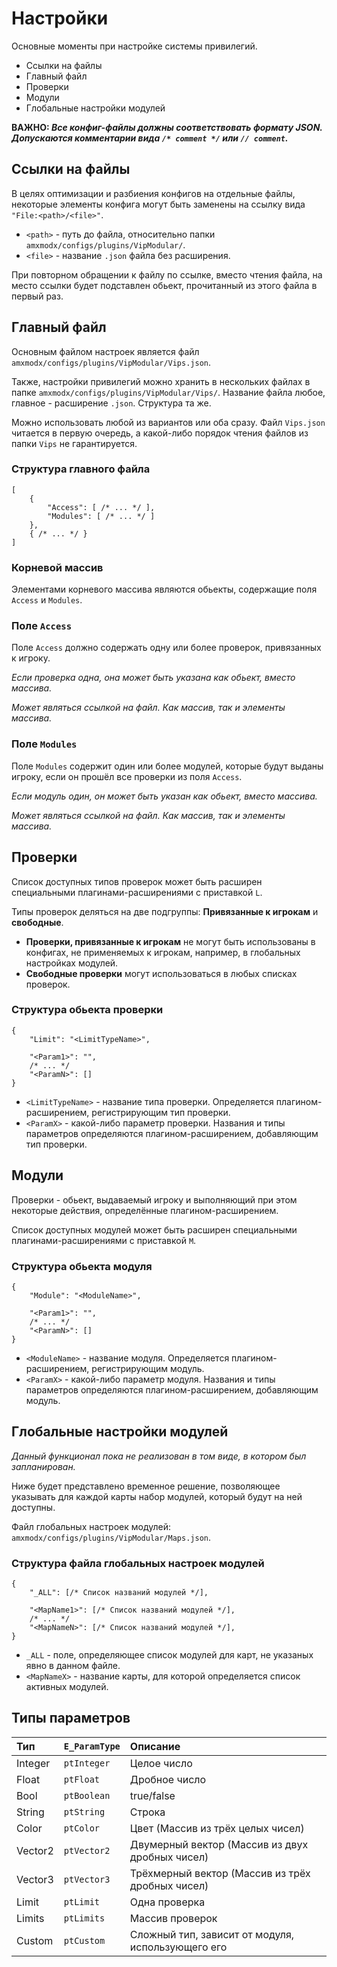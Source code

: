# Настройки

Основные моменты при настройке системы привилегий.

- Ссылки на файлы
- Главный файл
- Проверки
- Модули
- Глобальные настройки модулей

__ВАЖНО: _Все конфиг-файлы должны соответствовать формату JSON. Допускаются комментарии вида `/* comment */` или `// comment`.___

## Ссылки на файлы

В целях оптимизации и разбиения конфигов на отдельные файлы, некоторые элементы конфига могут быть заменены на ссылку вида `"File:<path>/<file>"`.

- `<path>` - путь до файла, относительно папки `amxmodx/configs/plugins/VipModular/`.
- `<file>` - название `.json` файла без расширения.

При повторном обращении к файлу по ссылке, вместо чтения файла, на место ссылки будет подставлен обьект, прочитанный из этого файла в первый раз.

## Главный файл

Основным файлом настроек является файл `amxmodx/configs/plugins/VipModular/Vips.json`.

Также, настройки привилегий можно хранить в нескольких файлах в папке `amxmodx/configs/plugins/VipModular/Vips/`. Название файла любое, главное - расширение `.json`. Структура та же.

Можно использовать любой из вариантов или оба сразу. Файл `Vips.json` читается в первую очередь, а какой-либо порядок чтения файлов из папки `Vips` не гарантируется.

### Структура главного файла

```jsonc
[
    {
        "Access": [ /* ... */ ],
        "Modules": [ /* ... */ ]
    },
    { /* ... */ }
]
```

### Корневой массив

Элементами корневого массива являются обьекты, содержащие поля `Access` и `Modules`.

### Поле `Access`

Поле `Access` должно содержать одну или более проверок, привязанных к игроку.

_Если проверка одна, она может быть указана как обьект, вместо массива._

_Может являться ссылкой на файл. Как массив, так и элементы массива._

### Поле `Modules`

Поле `Modules` содержит один или более модулей, которые будут выданы игроку, если он прошёл все проверки из поля `Access`.

_Если модуль один, он может быть указан как обьект, вместо массива._

_Может являться ссылкой на файл. Как массив, так и элементы массива._

## Проверки

Список доступных типов проверок может быть расширен специальными плагинами-расширениями с приставкой `L`.

Типы проверок деляться на две подгруппы: __Привязанные к игрокам__ и __свободные__.

- __Проверки, привязанные к игрокам__ не могут быть использованы в конфигах, не применяемых к игрокам, например, в глобальных настройках модулей.
- __Свободные проверки__ могут использоваться в любых списках проверок.

### Структура обьекта проверки

```jsonc
{
    "Limit": "<LimitTypeName>",

    "<Param1>": "",
    /* ... */
    "<ParamN>": []
}
```

- `<LimitTypeName>` - название типа проверки. Определяется плагином-расширением, регистрирующим тип проверки.
- `<ParamX>` - какой-либо параметр проверки. Названия и типы параметров определяются плагином-расширением, добавляющим тип проверки.

## Модули

Проверки - обьект, выдаваемый игроку и выполняющий при этом некоторые действия, определённые плагином-расширением.

Список доступных модулей может быть расширен специальными плагинами-расширениями с приставкой `M`.

### Структура обьекта модуля

```jsonc
{
    "Module": "<ModuleName>",

    "<Param1>": "",
    /* ... */
    "<ParamN>": []
}
```

- `<ModuleName>` - название модуля. Определяется плагином-расширением, регистрирующим модуль.
- `<ParamX>` - какой-либо параметр модуля. Названия и типы параметров определяются плагином-расширением, добавляющим модуль.

## Глобальные настройки модулей

_Данный функционал пока не реализован в том виде, в котором был запланирован._

Ниже будет представлено временное решение, позволяющее указывать для каждой карты набор модулей, который будут на ней доступны.

Файл глобальных настроек модулей: `amxmodx/configs/plugins/VipModular/Maps.json`.

### Структура файла глобальных настроек модулей

```jsonc
{
    "_ALL": [/* Список названий модулей */],

    "<MapName1>": [/* Список названий модулей */],
    /* ... */
    "<MapNameN>": [/* Список названий модулей */],
}
```

- `_ALL` - поле, определяющее список модулей для карт, не указаных явно в данном файле.
- `<MapNameX>` - название карты, для которой определяется список активных модулей.

## Типы параметров

|Тип        |`E_ParamType`  |Описание
|:---       |:---           |:---
|Integer    |`ptInteger`    |Целое число
|Float      |`ptFloat`      |Дробное число
|Bool       |`ptBoolean`    |true/false
|String     |`ptString`     |Строка
|Color      |`ptColor`      |Цвет (Массив из трёх целых чисел)
|Vector2    |`ptVector2`    |Двумерный вектор (Массив из двух дробных чисел)
|Vector3    |`ptVector3`    |Трёхмерный вектор (Массив из трёх дробных чисел)
|Limit      |`ptLimit`      |Одна проверка
|Limits     |`ptLimits`     |Массив проверок
|Custom     |`ptCustom`     |Сложный тип, зависит от модуля, использующего его
